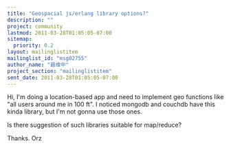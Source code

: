 ```yaml
---
title: "Geospacial js/erlang library options?"
description: ""
project: community
lastmod: 2011-03-28T01:05:05-07:00
sitemap:
  priority: 0.2
layout: mailinglistitem
mailinglist_id: "msg02755"
author_name: "聂维中"
project_section: "mailinglistitem"
sent_date: 2011-03-28T01:05:05-07:00
---
```



Hi,
I'm doing a location-based app and need to implement geo functions like "all
users around me in 100 ft".
I noticed mongodb and couchdb have this kinda library, but I'm not gonna use
those ones.

Is there suggestion of such libraries suitable for map/reduce?

Thanks. Orz
